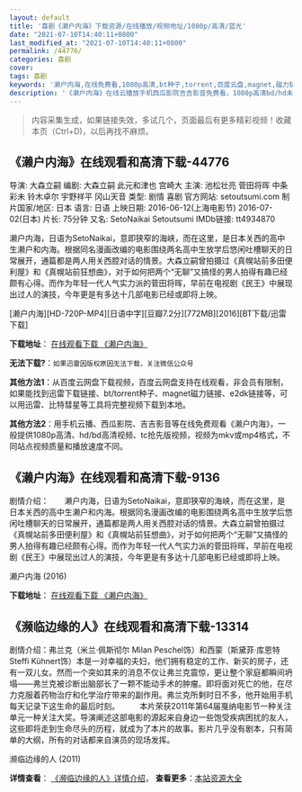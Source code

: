```yaml
---
layout: default
title: '喜剧《濑户内海》下载资源/在线播放/视频地址/1080p/高清/蓝光'
date: "2021-07-10T14:40:11+0800"
last_modified_at: "2021-07-10T14:40:11+0800"
permalink: /44776/
categories: 喜剧
cover:
tags: 喜剧
keywords: '濑户内海,在线免费看,1080p高清,bt种子,torrent,百度云盘,magnet,磁力链,迅雷下载资源'
description: '《濑户内海》在线云播放手机西瓜影院吉吉影音免费看，1080p高清bd/hd未删减完整版和tc抢先枪版，mkv/mp4格式，附带bt/torrent种子、magnet/磁力链、百度云盘、网盘资源迅雷下载链接'
---
```


>内容采集生成，如果链接失效，多试几个，页面最后有更多精彩视频！收藏本页（Ctrl+D)，以后再找不麻烦。


## 《濑户内海》在线观看和高清下载-44776

导演: 大森立嗣 编剧: 大森立嗣 此元和津也 宫崎大 主演: 池松壮亮 菅田将晖 中条彩未 铃木卓尔 宇野祥平 冈山天音 类型: 剧情 喜剧 官方网站: setoutsumi.com 制片国家/地区: 日本 语言: 日语 上映日期: 2016-06-12(上海电影节) 2016-07-02(日本) 片长: 75分钟 又名: SetoNaikai Setoutsumi IMDb链接: tt4934870

濑户内海，日语为SetoNaikai，意即狭窄的海峡，而在这里，是日本关西的高中生濑户和内海。根据同名漫画改编的电影围绕两名高中生放学后悠闲吐槽聊天的日常展开，通篇都是两人用关西腔对话的情景。大森立嗣曾拍摄过《真幌站前多田便利屋》和《真幌站前狂想曲》，对于如何把两个“无聊”又搞怪的男人拍得有趣已经颇有心得。而作为年轻一代人气实力派的菅田将晖，早前在电视剧《民王》中展现出过人的演技，今年更是有多达十几部电影已经或即将上映。


[濑户内海][HD-720P-MP4][日语中字][豆瓣7.2分][772MB][2016][BT下载/迅雷下载]

**下载地址**： [在线观看下载 《濑户内海》](https://www.btdx8.com/torrent/setonaikai_2016.html) 


**无法下载?**：`如果迅雷因版权原因无法下载，关注微信公众号 `

**其他方法1**：从百度云网盘下载视频，百度云网盘支持在线观看，非会员有限制，如果能找到迅雷下载链接、bt/torrent种子、magnet磁力链接、e2dk链接等，可以用迅雷、比特彗星等工具将完整视频下载到本地。

**其他方法2**：用手机云播、西瓜影院、吉吉影音等在线免费观看《濑户内海》，一般提供1080p高清、hd/bd高清视频、tc抢先版视频，视频为mkv或mp4格式，不同站点视频质量和播放速度不同。


## 《濑户内海》在线观看和高清下载-9136

剧情介绍：　　濑户内海，日语为SetoNaikai，意即狭窄的海峡，而在这里，是日本关西的高中生濑户和内海。根据同名漫画改编的电影围绕两名高中生放学后悠闲吐槽聊天的日常展开，通篇都是两人用关西腔对话的情景。大森立嗣曾拍摄过《真幌站前多田便利屋》和《真幌站前狂想曲》，对于如何把两个“无聊”又搞怪的男人拍得有趣已经颇有心得。而作为年轻一代人气实力派的菅田将晖，早前在电视剧《民王》中展现出过人的演技，今年更是有多达十几部电影已经或即将上映。


濑户内海 (2016)

**下载地址**： [在线观看下载 《濑户内海》](https://www.btbtdy.me/btdy/dy9890.html) 


## 《濒临边缘的人》在线观看和高清下载-13314

剧情介绍：弗兰克（米兰·佩斯彻尔 Milan Peschel饰）和西蒙（斯黛菲·库恩特 Steffi Kühnert饰）本是一对幸福的夫妇，他们拥有稳定的工作、新买的房子，还有一双儿女。然而一个突如其来的消息不仅让弗兰克震惊，更让整个家庭都瞬间坍塌——弗兰克被诊断出脑部长了一颗不能动手术的肿瘤。即将面对死亡的他，在尽力克服着药物治疗和化学治疗带来的副作用。弗兰克所剩时日不多，他开始用手机每天记录下这生命的最后时刻。  　　本片荣获2011年第64届戛纳电影节一种关注单元一种关注大奖。导演阐述这部电影的源起来自身边一些饱受疾病困扰的友人，这些即将走到生命尽头的历程，就成为了本片的故事。影片几乎没有剧本，只有简单的大纲，所有的对话都来自演员的现场发挥。


濒临边缘的人 (2011)

**详情查看**： [《濒临边缘的人》详情介绍](/movie/13314/)， **查看更多**：[本站资源大全](/movie/t/all/)

